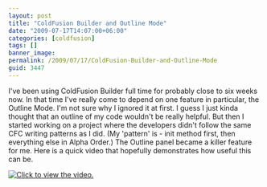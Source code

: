 ```yaml
---
layout: post
title: "ColdFusion Builder and Outline Mode"
date: "2009-07-17T14:07:00+06:00"
categories: [coldfusion]
tags: []
banner_image: 
permalink: /2009/07/17/ColdFusion-Builder-and-Outline-Mode
guid: 3447
---
```


I've been using ColdFusion Builder full time for probably close to six weeks now. In that time I've really come to depend on one feature in particular, the Outline Mode. I'm not sure why I ignored it at first. I guess I just kinda thought that an outline of my code wouldn't be really helpful. But then I started working on a project where the developers didn't follow the same CFC writing patterns as I did. (My 'pattern' is - init method first, then everything else in Alpha Order.) The Outline panel became a killer feature for me. Here is a quick video that hopefully demonstrates how useful this can be.


<a href="http://screencast.com/t/XAfI6e0z"><img src="https://static.raymondcamden.com/images//cfbsnip.png" title="Click to view the video."></a>
